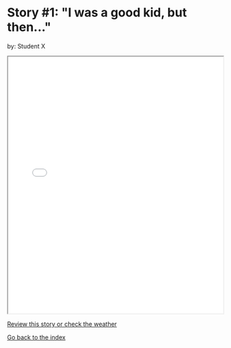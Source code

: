# Story #1: "I was a good kid, but then..."
by: Student X


<iframe src="stories/1.html" height="600px" width="100%"> </iframe>

[Review this story or check the weather](https://weather.com/)

[Go back to the index](index.md)

